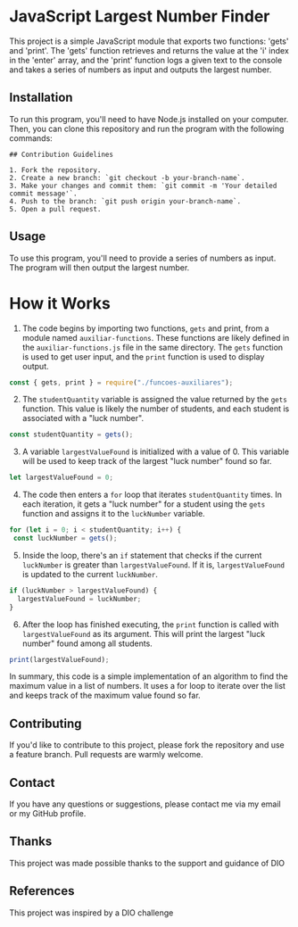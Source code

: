 # JavaScript Largest Number Finder

This project is a simple JavaScript module that exports two functions: 'gets' and 'print'. The 'gets' function retrieves and returns the value at the 'i' index in the 'enter' array, and the 'print' function logs a given text to the console and takes a series of numbers as input and outputs the largest number.

## Installation

To run this program, you'll need to have Node.js installed on your computer. Then, you can clone this repository and run the program with the following commands:

```
## Contribution Guidelines

1. Fork the repository.
2. Create a new branch: `git checkout -b your-branch-name`.
3. Make your changes and commit them: `git commit -m 'Your detailed commit message'`.
4. Push to the branch: `git push origin your-branch-name`.
5. Open a pull request.
```

## Usage

To use this program, you'll need to provide a series of numbers as input. The program will then output the largest number.

# How it Works

1. The code begins by importing two functions, `gets` and print, from a module named `auxiliar-functions`. These functions are likely defined in the `auxiliar-functions.js` file in the same directory. The `gets` function is used to get user input, and the `print` function is used to display output.

```javascript
const { gets, print } = require("./funcoes-auxiliares");
```

2. The `studentQuantity` variable is assigned the value returned by the `gets` function. This value is likely the number of students, and each student is associated with a "luck number".

```javascript
const studentQuantity = gets();
```

3. A variable `largestValueFound` is initialized with a value of 0. This variable will be used to keep track of the largest "luck number" found so far.

```javascript
let largestValueFound = 0;
```

4. The code then enters a `for` loop that iterates `studentQuantity` times. In each iteration, it gets a "luck number" for a student using the `gets` function and assigns it to the `luckNumber` variable.

```javascript
for (let i = 0; i < studentQuantity; i++) {
 const luckNumber = gets();
```

5. Inside the loop, there's an `if` statement that checks if the current `luckNumber` is greater than `largestValueFound`. If it is, `largestValueFound` is updated to the current `luckNumber`.

```javascript
if (luckNumber > largestValueFound) {
  largestValueFound = luckNumber;
}
```

6. After the loop has finished executing, the `print` function is called with `largestValueFound` as its argument. This will print the largest "luck number" found among all students.

```javascript
print(largestValueFound);
```

In summary, this code is a simple implementation of an algorithm to find the maximum value in a list of numbers. It uses a for loop to iterate over the list and keeps track of the maximum value found so far.

## Contributing

If you'd like to contribute to this project, please fork the repository and use a feature branch. Pull requests are warmly welcome.

## Contact

If you have any questions or suggestions, please contact me via my email or my GitHub profile.

## Thanks

This project was made possible thanks to the support and guidance of DIO

## References

This project was inspired by a DIO challenge
